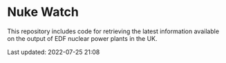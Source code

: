 # Nuke Watch

This repository includes code for retrieving the latest information available on the output of EDF nuclear power plants in the UK.

Last updated: 2022-07-25 21:08